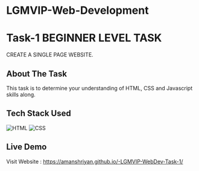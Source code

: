 # LGMVIP-Web-Development

# Task-1 BEGINNER LEVEL TASK 
CREATE A SINGLE PAGE WEBSITE.

## About The Task
This task is to determine your understanding  of HTML, CSS and Javascript skills along.

## Tech Stack Used

![HTML](https://img.shields.io/badge/html5%20-%23E34F26.svg?&style=for-the-badge&logo=html5&logoColor=white)
![CSS](https://img.shields.io/badge/css3%20-%231572B6.svg?&style=for-the-badge&logo=css3&logoColor=white)

## Live Demo

Visit Website : https://amanshriyan.github.io/-LGMVIP-WebDev-Task-1/

